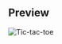 ## Preview

![Tic-tac-toe](https://github.com/viren-rathod/landing-pages/assets/127713305/f2903be1-59e7-4a1e-b10a-53ec2ccae6a3)
